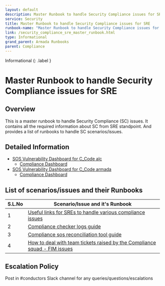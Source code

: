 ```yaml
---
layout: default
description: Master Runbook to handle Security Compliance issues for SRE
service: Security
title: Master Runbook to handle Security Compliance issues for SRE
runbook-name: "Master Runbook to handle Security Compliance issues for SRE"
link: /security_compliance_sre_master_runbook.html
type: Informational
grand_parent: Armada Runbooks
parent: Compliance
---
```


Informational
{: .label }

# Master Runbook to handle Security Compliance issues for SRE

## Overview
This is a master runbook to handle Security Compliance (SC) issues. It contains all the required information about SC from SRE standpoint. And provides a list of runbooks to handle SC scenarios/issues.

## Detailed Information
- [SOS Vulnerability Dashboard for C_Code alc](https://w3.sos.ibm.com/inventory.nsf/vulnerabilities.xsp?c_code=alc) 
   -  [Compliance Dashboard](https://w3.sos.ibm.com/inventory.nsf/compliance_portal.xsp?c_code=alc)
- [SOS Vulnerability Dashboard for C_Code armada](https://w3.sos.ibm.com/inventory.nsf/vulnerabilities.xsp?c_code=armada) 
   -  [Compliance Dashboard](https://w3.sos.ibm.com/inventory.nsf/compliance_portal.xsp?c_code=armada)


## List of scenarios/issues and their Runbooks

| S.L.No | Scenario/Issue and it's Runbook |
| ------ | ------------------------------- |
| 1 | [Useful links for SREs to handle various compliance issues](https://pages.github.ibm.com/alchemy-conductors/documentation-pages/docs/runbooks/compliance_contents.html) |
| 2 | [Compliance checker logs guide](https://pages.github.ibm.com/alchemy-conductors/documentation-pages/docs/runbooks/compliance-checker.html) |
| 3 | [Compliance sos reconciliation tool guide](https://pages.github.ibm.com/alchemy-conductors/documentation-pages/docs/runbooks/compliance-sos-reconcile.html) |
| 4 | [How to deal with team tickets raised by the Compliance squad - FIM issues](https://pages.github.ibm.com/alchemy-conductors/documentation-pages/docs/runbooks/compliance_fim_issues.html) |

## Escalation Policy
Post in #conductors Slack channel for any queries/questions/escalations

